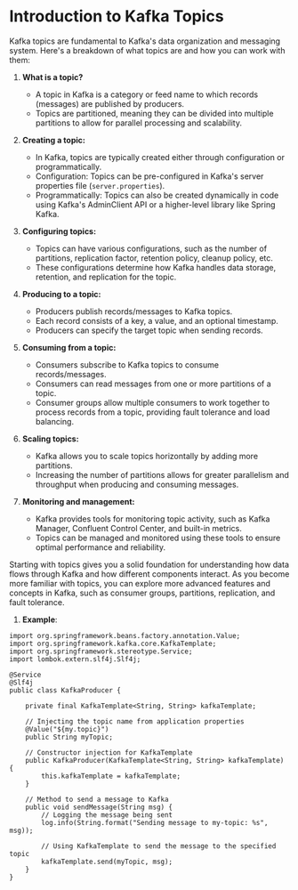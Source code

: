 # Introduction to Kafka Topics

Kafka topics are fundamental to Kafka's data organization and messaging system. Here's a breakdown of what topics are and how you can work with them:

1. **What is a topic?**
    - A topic in Kafka is a category or feed name to which records (messages) are published by producers.
    - Topics are partitioned, meaning they can be divided into multiple partitions to allow for parallel processing and scalability.

2. **Creating a topic:**
    - In Kafka, topics are typically created either through configuration or programmatically.
    - Configuration: Topics can be pre-configured in Kafka's server properties file (`server.properties`).
    - Programmatically: Topics can also be created dynamically in code using Kafka's AdminClient API or a higher-level library like Spring Kafka.

3. **Configuring topics:**
    - Topics can have various configurations, such as the number of partitions, replication factor, retention policy, cleanup policy, etc.
    - These configurations determine how Kafka handles data storage, retention, and replication for the topic.

4. **Producing to a topic:**
    - Producers publish records/messages to Kafka topics.
    - Each record consists of a key, a value, and an optional timestamp.
    - Producers can specify the target topic when sending records.

5. **Consuming from a topic:**
    - Consumers subscribe to Kafka topics to consume records/messages.
    - Consumers can read messages from one or more partitions of a topic.
    - Consumer groups allow multiple consumers to work together to process records from a topic, providing fault tolerance and load balancing.

6. **Scaling topics:**
    - Kafka allows you to scale topics horizontally by adding more partitions.
    - Increasing the number of partitions allows for greater parallelism and throughput when producing and consuming messages.

7. **Monitoring and management:**
    - Kafka provides tools for monitoring topic activity, such as Kafka Manager, Confluent Control Center, and built-in metrics.
    - Topics can be managed and monitored using these tools to ensure optimal performance and reliability.

Starting with topics gives you a solid foundation for understanding how data flows through Kafka and how different components interact. As you become more familiar with topics, you can explore more advanced features and concepts in Kafka, such as consumer groups, partitions, replication, and fault tolerance.

1. **Example**:
````
import org.springframework.beans.factory.annotation.Value;
import org.springframework.kafka.core.KafkaTemplate;
import org.springframework.stereotype.Service;
import lombok.extern.slf4j.Slf4j;

@Service
@Slf4j
public class KafkaProducer {

    private final KafkaTemplate<String, String> kafkaTemplate;

    // Injecting the topic name from application properties
    @Value("${my.topic}")
    public String myTopic;

    // Constructor injection for KafkaTemplate
    public KafkaProducer(KafkaTemplate<String, String> kafkaTemplate) {
        this.kafkaTemplate = kafkaTemplate;
    }

    // Method to send a message to Kafka
    public void sendMessage(String msg) {
        // Logging the message being sent
        log.info(String.format("Sending message to my-topic: %s", msg));
        
        // Using KafkaTemplate to send the message to the specified topic
        kafkaTemplate.send(myTopic, msg);
    }
}
````